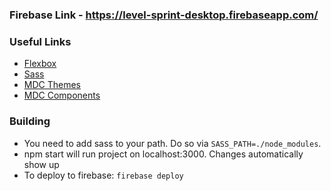### Firebase Link - https://level-sprint-desktop.firebaseapp.com/

### Useful Links
- [Flexbox](https://css-tricks.com/snippets/css/a-guide-to-flexbox/)
- [Sass](https://sass-lang.com/guide)
- [MDC Themes](https://github.com/material-components/material-components-web/tree/master/packages/mdc-theme)
- [MDC Components](https://github.com/material-components/material-components-web-react)

### Building
- You need to add sass to your path. Do so via `SASS_PATH=./node_modules`.
- npm start will run project on localhost:3000. Changes automatically show up
- To deploy to firebase: `firebase deploy`
